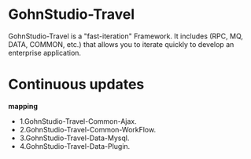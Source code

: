 # GohnStudio-Travel
GohnStudio-Travel is a "fast-iteration" Framework. It includes (RPC, MQ, DATA, COMMON, etc.) that allows you to iterate quickly to develop an enterprise application.
# Continuous updates
**mapping**
* 1.GohnStudio-Travel-Common-Ajax.
* 2.GohnStudio-Travel-Common-WorkFlow.
* 3.GohnStudio-Travel-Data-Mysql.
* 4.GohnStudio-Travel-Data-Plugin.
